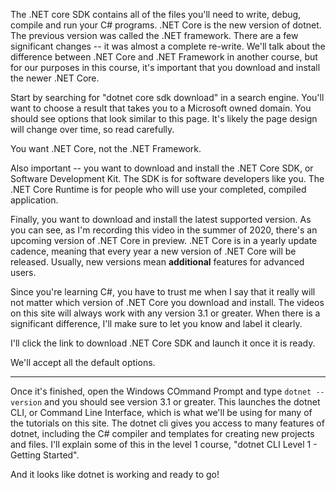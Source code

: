 The .NET core SDK contains all of the files you'll need to write, debug, compile and run your C# programs.  .NET Core is the new version of dotnet.  The previous version was called the .NET framework.  There are a few significant changes -- it was almost a complete re-write.  We'll talk about the difference between .NET Core and .NET Framework in another course, but for our purposes in this course, it's important that you download and install the newer .NET Core.

Start by searching for "dotnet core sdk download" in a search engine.  You'll want to choose a result that takes you to a Microsoft owned domain.  You should see options that look similar to this page.  It's likely the page design will change over time, so read carefully.

You want .NET Core, not the .NET Framework.

Also important -- you want to download and install the .NET Core SDK, or Software Development Kit.  The SDK is for software developers like you.  The .NET Core Runtime is for people who will use your completed, compiled application.

Finally, you want to download and install the latest supported version.  As you can see, as I'm recording this video in the summer of 2020, there's an upcoming version of .NET Core in preview.  .NET Core is in a yearly update cadence, meaning that every year a new version of .NET Core will be released.  Usually, new versions mean **additional** features for advanced users.

Since you're learning C#, you have to trust me when I say that it really will not matter which version of .NET Core you download and install.  The videos on this site will always work with any version 3.1 or greater.  When there is a significant difference, I'll make sure to let you know and label it clearly.

I'll click the link to download .NET Core SDK and launch it once it is ready.

We'll accept all the default options.

-----------------------------------------

Once it's finished, open the Windows COmmand Prompt and type `dotnet --version` and you should see version 3.1 or greater.  This launches the dotnet CLI, or Command Line Interface, which is what we'll be using for many of the tutorials on this site.  The dotnet cli gives you access to many features of dotnet, including the C# compiler and templates for creating new projects and files.  I'll explain some of this in the level 1 course, "dotnet CLI Level 1 - Getting Started".

And it looks like dotnet is working and ready to go!
